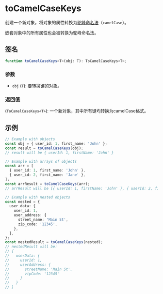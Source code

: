 # toCamelCaseKeys

创建一个新对象，将对象的属性转换为[驼峰命名法](../string/camelCase.md)（`camelCase`）。

嵌套对象中的所有属性也会被转换为驼峰命名法。

## 签名

```typescript
function toCamelCaseKeys<T>(obj: T): ToCamelCaseKeys<T>;
```

### 参数

- `obj` (`T`): 要转换键的对象。

### 返回值

(`ToCamelCaseKeys<T>`): 一个新对象，其中所有键均转换为camelCase格式。

## 示例

```typescript
// Example with objects
const obj = { user_id: 1, first_name: 'John' };
const result = toCamelCaseKeys(obj);
// result will be { userId: 1, firstName: 'John' }

// Example with arrays of objects
const arr = [
  { user_id: 1, first_name: 'John' },
  { user_id: 2, first_name: 'Jane' },
];
const arrResult = toCamelCaseKeys(arr);
// arrResult will be [{ userId: 1, firstName: 'John' }, { userId: 2, firstName: 'Jane' }]

// Example with nested objects
const nested = {
  user_data: {
    user_id: 1,
    user_address: {
      street_name: 'Main St',
      zip_code: '12345',
    },
  },
};
const nestedResult = toCamelCaseKeys(nested);
// nestedResult will be:
// {
//   userData: {
//     userId: 1,
//     userAddress: {
//       streetName: 'Main St',
//       zipCode: '12345'
//     }
//   }
// }
```
